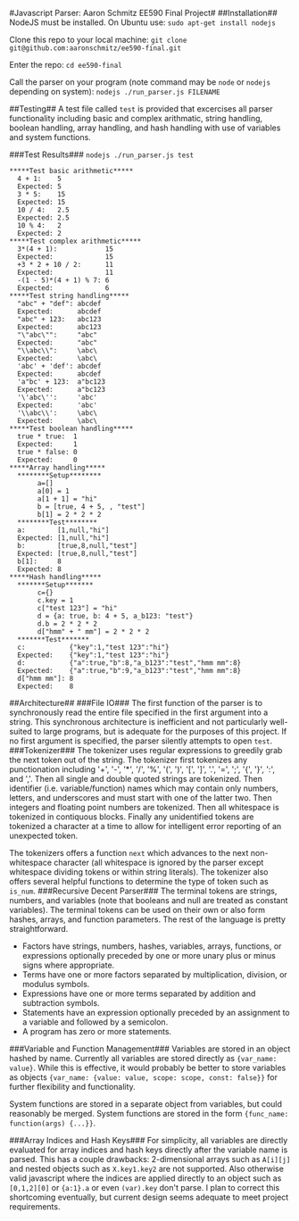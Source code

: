 #Javascript Parser: Aaron Schmitz EE590 Final Project#
##Installation##
NodeJS must be installed. On Ubuntu use:
`sudo apt-get install nodejs`

Clone this repo to your local machine:
`git clone git@github.com:aaronschmitz/ee590-final.git`

Enter the repo:
`cd ee590-final`

Call the parser on your program (note command may be `node` or `nodejs` depending on system):
`nodejs ./run_parser.js FILENAME`

##Testing##
A test file called `test` is provided that excercises all parser functionality including basic and complex arithmatic, string handling, boolean handling, array handling, and hash handling with use of variables and system functions.

###Test Results###
`nodejs ./run_parser.js test`
```
*****Test basic arithmetic*****
  4 + 1:    5
  Expected: 5
  3 * 5:    15
  Expected: 15
  10 / 4:   2.5
  Expected: 2.5
  10 % 4:   2
  Expected: 2
*****Test complex arithmetic*****
  3*(4 + 1):            15
  Expected:             15
  +3 * 2 + 10 / 2:      11
  Expected:             11
  -(1 - 5)*(4 + 1) % 7: 6
  Expected:             6
*****Test string handling*****
  "abc" + "def": abcdef
  Expected:      abcdef
  "abc" + 123:   abc123
  Expected:      abc123
  "\"abc\"":     "abc"
  Expected:      "abc"
  "\\abc\\":     \abc\
  Expected:      \abc\
  'abc' + 'def': abcdef
  Expected:      abcdef
  'a"bc' + 123:  a"bc123
  Expected:      a"bc123
  '\'abc\'':     'abc'
  Expected:      'abc'
  '\\abc\\':     \abc\
  Expected:      \abc\
*****Test boolean handling*****
  true * true:  1
  Expected:     1
  true * false: 0
  Expected:     0
*****Array handling*****
  ********Setup********
       a=[]
       a[0] = 1
       a[1 + 1] = "hi"
       b = [true, 4 + 5, , "test"]
       b[1] = 2 * 2 * 2
  ********Test********
  a:        [1,null,"hi"]
  Expected: [1,null,"hi"]
  b:        [true,8,null,"test"]
  Expected: [true,8,null,"test"]
  b[1]:     8
  Expected: 8
*****Hash handling*****
  *******Setup*******
       c={}
       c.key = 1
       c["test 123"] = "hi"
       d = {a: true, b: 4 + 5, a_b123: "test"}
       d.b = 2 * 2 * 2
       d["hmm" + " mm"] = 2 * 2 * 2
  *******Test*******
  c:           {"key":1,"test 123":"hi"}
  Expected:    {"key":1,"test 123":"hi"}
  d:           {"a":true,"b":8,"a_b123":"test","hmm mm":8}
  Expected:    {"a":true,"b":9,"a_b123":"test","hmm mm":8}
  d["hmm mm"]: 8
  Expected:    8
```

##Architecture##
###File IO###
The first function of the parser is to synchronously read the entire file specified in the first argument into a string.
This synchronous architecture is inefficient and not particularly well-suited to large programs, but is adequate for the purposes of this project.
If no first argument is specified, the parser silently attempts to open `test`.
###Tokenizer###
The tokenizer uses regular expressions to greedily grab the next token out of the string. The tokenizer first tokenizes any punctionation including '+', '-', '*', '/', '%', '(', ')', '[', ']', '.', '=', ';', '{', '}', ':', and ','.
Then all single and double quoted strings are tokenized.
Then identifier (i.e. variable/function) names which may contain only numbers, letters, and underscores and must start with one of the latter two.
Then integers and floating point numbers are tokenized.
Then all whitespace is tokenized in contiquous blocks.
Finally any unidentified tokens are tokenized a character at a time to allow for intelligent error reporting of an unexpected token.

The tokenizers offers a function `next` which advances to the next non-whitespace character
(all whitespace is ignored by the parser except whitespace dividing tokens or within string literals).
The tokenizer also offers several helpful functions to determine the type of token such as `is_num`.
###Recursive Decent Parser###
The terminal tokens are strings, numbers, and variables (note that booleans and null are treated as constant variables).
The terminal tokens can be used on their own or also form hashes, arrays, and function parameters.
The rest of the language is pretty straightforward.
* Factors have strings, numbers, hashes, variables, arrays, functions, or expressions optionally preceded by one or more unary plus or minus signs where appropriate.
* Terms have one or more factors separated by multiplication, division, or modulus symbols.
* Expressions have one or more terms separated by addition and subtraction symbols.
* Statements have an expression optionally preceded by an assignment to a variable and followed by a semicolon.
* A program has zero or more statements.

###Variable and Function Management###
Variables are stored in an object hashed by name. Currently all variables are stored directly as `{var_name: value}`.
While this is effective, it would probably be better to store variables as objects `{var_name: {value: value, scope: scope, const: false}}` for further flexibility and functionality.

System functions are stored in a separate object from variables, but could reasonably be merged.
System functions are stored in the form `{func_name: function(args) {...}}`.

###Array Indices and Hash Keys###
For simplicity, all variables are directly evaluated for array indices and hash keys directly after the variable name is parsed.
This has a couple drawbacks: 2-dimensional arrays such as `A[i][j]` and nested objects such as `X.key1.key2` are not supported.
Also otherwise valid javascript where the indices are applied directly to an object such as `[0,1,2][0]` or `{a:1}.a` or even `(var).key` don't parse.
I plan to correct this shortcoming eventually, but current design seems adequate to meet project requirements.